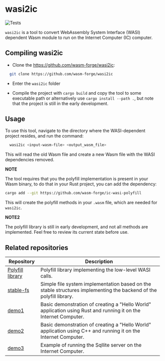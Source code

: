 

# wasi2ic

![Tests](https://github.com/wasm-forge/wasi2ic/actions/workflows/rust.yml/badge.svg?event=push)


`wasi2ic` is a tool to convert WebAssembly System Interface (WASI) dependent Wasm module to run on the Internet Computer (IC) computer.


## Compiling wasi2ic

* Clone the https://github.com/wasm-forge/wasi2ic: 
```bash
  git clone https://github.com/wasm-forge/wasi2ic
```

* Enter the `wasi2ic` folder

* Compile the project with `cargo build` and copy the tool to some executable path or alternatively use `cargo install --path .`, but note that the project is still in the early development.


## Usage

To use this tool, navigate to the directory where the WASI-dependent project resides, and run the command:

```bash
  wasi2ic <input-wasm-file> <output_wasm_file>
```

This will read the old Wasm file and create a new Wasm file with the WASI dependencies removed.

**NOTE**

The tool requires that you the polyfill implementation is present in your Wasm binary, to do that in your Rust project, you can add the dependency:

```bash
cargo add --git https://github.com/wasm-forge/ic-wasi-polyfill
```

This will create the polyfill methods in your `.wasm` file, which are needed for `wasi2ic`.

**NOTE2**

The polyfill library is still in early development, and not all methods are implemented. Feel free to review its current state before use.


## Related repositories



| Repository                                      |  Description                  | 
| --------------------------------------------- | ----------------------------- |
| [Polyfill library](https://github.com/wasm-forge/ic-wasi-polyfill) | Polyfill library implementing the low-level WASI calls. |
| [stable-fs](https://github.com/wasm-forge/stable-fs) | Simple file system implementation based on the stable structures implementing the backend of the polyfill library. |
| [demo1](https://github.com/wasm-forge/demo1) | Basic demonstration of creating a "Hello World" application using Rust and running it on the Internet Computer. |
| [demo2](https://github.com/wasm-forge/demo2) | Basic demonstration of creating a "Hello World" application using C++ and running it on the Internet Computer. |
| [demo3](https://github.com/wasm-forge/demo3) | Example of running the Sqllite server on the Internet Computer. |
